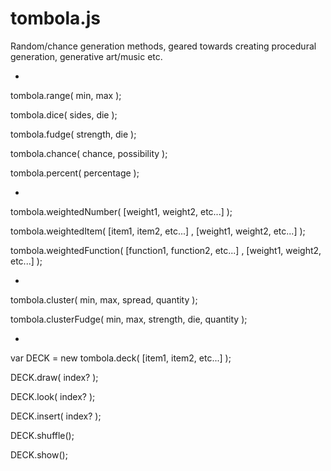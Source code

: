 # tombola.js

Random/chance generation methods, geared towards creating procedural generation, generative art/music etc.

-

tombola.range( min, max );

tombola.dice( sides, die );

tombola.fudge( strength, die );

tombola.chance( chance, possibility );

tombola.percent( percentage );

-

tombola.weightedNumber( [weight1, weight2, etc...] );

tombola.weightedItem( [item1, item2, etc...] , [weight1, weight2, etc...] );

tombola.weightedFunction( [function1, function2, etc...] , [weight1, weight2, etc...] );

-

tombola.cluster( min, max, spread, quantity );

tombola.clusterFudge( min, max, strength, die, quantity );

-

var DECK = new tombola.deck( [item1, item2, etc...] );

DECK.draw( index? );

DECK.look( index? );

DECK.insert( index? );

DECK.shuffle();

DECK.show();
